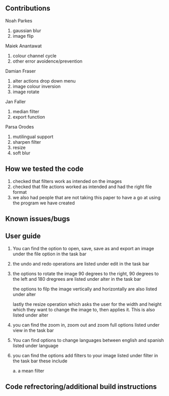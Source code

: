 ## Contributions 

Noah Parkes 
1. gaussian blur 
2. image flip

Maiek Anantawat 

1. colour channel cycle 
2. other error avoidence/prevention 

Damian Fraser 

1. alter actions drop down menu 
2. image colour inversion 
3. image rotate

Jan Faller 

1. median filter 
2. export function

Parsa Orodes 

1. mutilingual support 
2. sharpen filter 
3. resize 
4. soft blur 


## How we tested the code 
1. checked that filters work as intended on the images 
2. checked that file actions worked as intended and had the right file format 
3. we also had people that are not taking this paper to have a go at using the program we have created

## Known issues/bugs 

## User guide 
1. You can find the option to open, save, save as and export an image under the file option in the task bar
2. the undo and redo operations are listed under edit in the task bar 
3. the options to rotate the image 90 degrees to the right, 90 degrees to the left and 180 dregrees are listed under alter in the task bar 

    the options to filp the image vertically and horizontally are also listed under alter 

    lastly the resize operation which asks the user for the width and height which they want to change the image to, then applies it. This is also listed under alter

4. you can find the zoom in, zoom out and zoom full options listed under view in the task bar 
5. You can find options to change languages between english and spanish listed under language 
6. you can find the options add filters to your image listed under filter in the task bar these include 

    a. a mean filter 

## Code refrectoring/additional build instructions  